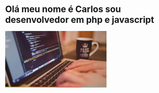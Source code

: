 # Olá meu nome é Carlos sou desenvolvedor em php e javascript

<img src="2015-09-25_guia_fullstack.webp" width = "325px" align = "center" />
